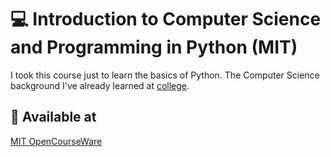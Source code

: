 # :computer: Introduction to Computer Science and Programming in Python (MIT)

I took this course just to learn the basics of Python. The Computer Science background I've already learned at [college](https://github.com/DanielBrito/ufc).

## :round_pushpin: Available at

[MIT OpenCourseWare](https://ocw.mit.edu/courses/electrical-engineering-and-computer-science/6-0001-introduction-to-computer-science-and-programming-in-python-fall-2016/)